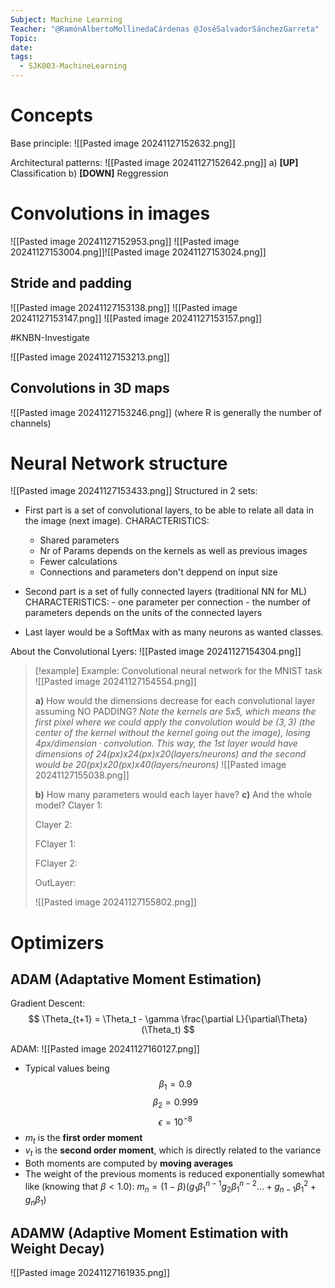 ```yaml
---
Subject: Machine Learning
Teacher: "@RamónAlbertoMollinedaCárdenas @JoséSalvadorSánchezGarreta"
Topic: 
date: 
tags:
  - SJK003-MachineLearning
---
```

# Concepts
Base principle:
![[Pasted image 20241127152632.png]]

Architectural patterns:
![[Pasted image 20241127152642.png]]
a) **\[UP\]** Classification
b) **\[DOWN\]** Reggression


# Convolutions in images

![[Pasted image 20241127152953.png]]
![[Pasted image 20241127153004.png]]![[Pasted image 20241127153024.png]]
## Stride and padding
![[Pasted image 20241127153138.png]]
![[Pasted image 20241127153147.png]]
![[Pasted image 20241127153157.png]]

#KNBN-Investigate


![[Pasted image 20241127153213.png]]

## Convolutions in 3D maps
![[Pasted image 20241127153246.png]]
(where R is generally the number of channels)

# Neural Network structure

![[Pasted image 20241127153433.png]]
Structured in 2 sets:
- First part is a set of convolutional layers, to be able to relate all data in the image (next image). 
  CHARACTERISTICS:
	- Shared parameters
	- Nr of Params depends on the kernels as well as previous images
	- Fewer calculations
	- Connections and parameters don't deppend on input size
	  
- Second part is a set of fully connected layers (traditional NN for ML)
  CHARACTERISTICS:
	  - one parameter per connection 
	  - the number of parameters depends on the units of the connected layers
	
- Last layer would be a SoftMax with as many neurons as wanted classes.

About the Convolutional Lyers:
![[Pasted image 20241127154304.png]]


>[!example] Example: Convolutional neural network for the MNIST task
>![[Pasted image 20241127154554.png]]
>
>**a)** How would the dimensions decrease for each convolutional layer assuming NO PADDING?
>*Note the kernels are 5x5, which means the first pixel where we could apply the convolution would be $(3,3)$ (the center of the kernel without the kernel going out the image), losing $4 px/dimension·convolution$.*
>*This way, the 1st layer would have dimensions of 24(px)x24(px)x20(layers/neurons) and the second would be 20(px)x20(px)x40(layers/neurons)*
>![[Pasted image 20241127155038.png]]
>
>**b)** How many parameters would each layer have?
>**c)** And the whole model?
>Clayer 1:
>
>Clayer 2:
>
>FClayer 1:
>
>FClayer 2:
>
>OutLayer:
>
>![[Pasted image 20241127155802.png]]
>


# Optimizers

## ADAM (Adaptative Moment Estimation)

Gradient Descent:
$$
\Theta_{t+1} = \Theta_t - \gamma \frac{\partial L}{\partial\Theta}(\Theta_t)
$$

ADAM:
![[Pasted image 20241127160127.png]]
- Typical values being
  $$\beta_1 = 0.9$$
  $$\beta_2 = 0.999$$
  $$\epsilon = 10^{-8}$$
- $m_t$ is the **first order moment**
- $v_t$ is the **second order moment**, which is directly related to the variance
- Both moments are computed by **moving averages**
- The weight of the previous moments is reduced exponentially somewhat like (knowing that $\beta < 1.0$):
  $m_n = (1-\beta)(g_1\beta_1^{n-1} g_2\beta_1^{n-2}...+g_{n-1}\beta_1^2+g_n\beta_1)$ 

## ADAMW (Adaptive Moment Estimation with Weight Decay)

![[Pasted image 20241127161935.png]]